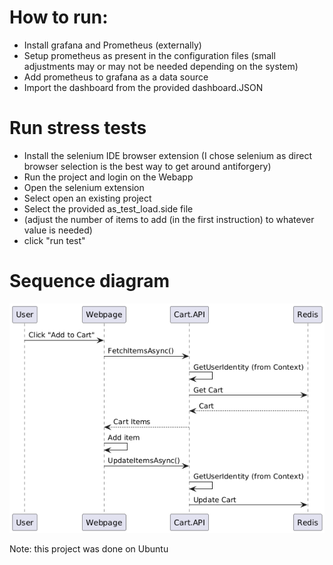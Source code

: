 # How to run:
* Install grafana and Prometheus (externally)
* Setup prometheus as present in the configuration files (small adjustments may or may not be needed depending on the system)
* Add prometheus to grafana as a data source
* Import the dashboard from the provided dashboard.JSON

# Run stress tests
* Install the selenium IDE browser extension (I chose selenium as direct browser selection is the best way to get around antiforgery)
* Run the project and login on the Webapp
* Open the selenium extension
* Select open an existing project
* Select the provided as_test_load.side file
* (adjust the number of items to add (in the first instruction) to whatever value is needed)
* click "run test"

# Sequence diagram

![Sequence Diagram](docs/images/sequence_diagram.png)

Note: this project was done on Ubuntu
